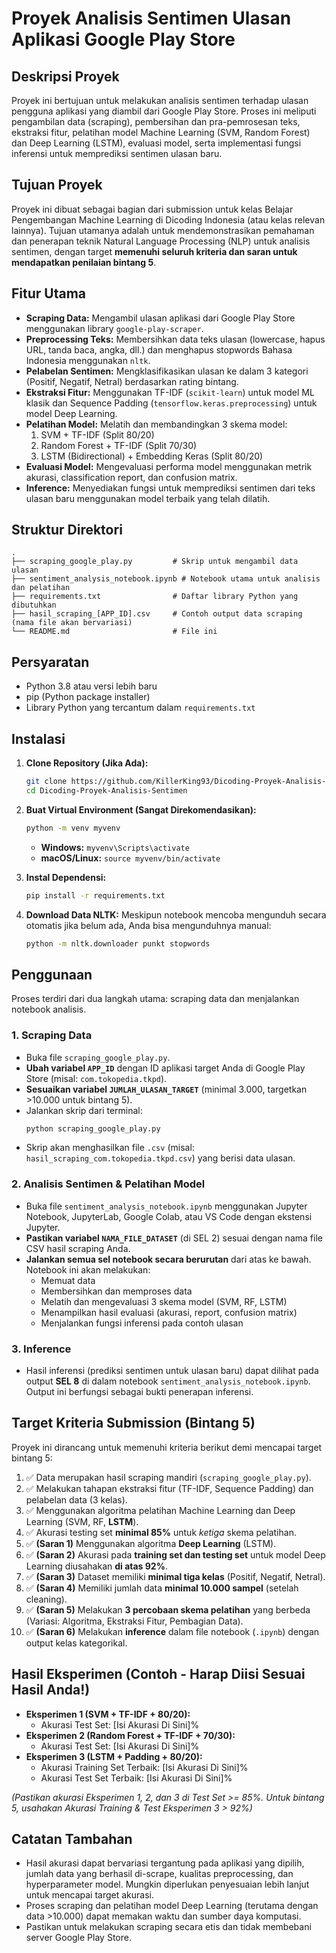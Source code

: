 # Proyek Analisis Sentimen Ulasan Aplikasi Google Play Store

## Deskripsi Proyek

Proyek ini bertujuan untuk melakukan analisis sentimen terhadap ulasan pengguna aplikasi yang diambil dari Google Play Store. Proses ini meliputi pengambilan data (scraping), pembersihan dan pra-pemrosesan teks, ekstraksi fitur, pelatihan model Machine Learning (SVM, Random Forest) dan Deep Learning (LSTM), evaluasi model, serta implementasi fungsi inferensi untuk memprediksi sentimen ulasan baru.

## Tujuan Proyek

Proyek ini dibuat sebagai bagian dari submission untuk kelas Belajar Pengembangan Machine Learning di Dicoding Indonesia (atau kelas relevan lainnya). Tujuan utamanya adalah untuk mendemonstrasikan pemahaman dan penerapan teknik Natural Language Processing (NLP) untuk analisis sentimen, dengan target **memenuhi seluruh kriteria dan saran untuk mendapatkan penilaian bintang 5**.

## Fitur Utama

- **Scraping Data:** Mengambil ulasan aplikasi dari Google Play Store menggunakan library `google-play-scraper`.
- **Preprocessing Teks:** Membersihkan data teks ulasan (lowercase, hapus URL, tanda baca, angka, dll.) dan menghapus stopwords Bahasa Indonesia menggunakan `nltk`.
- **Pelabelan Sentimen:** Mengklasifikasikan ulasan ke dalam 3 kategori (Positif, Negatif, Netral) berdasarkan rating bintang.
- **Ekstraksi Fitur:** Menggunakan TF-IDF (`scikit-learn`) untuk model ML klasik dan Sequence Padding (`tensorflow.keras.preprocessing`) untuk model Deep Learning.
- **Pelatihan Model:** Melatih dan membandingkan 3 skema model:
  1.  SVM + TF-IDF (Split 80/20)
  2.  Random Forest + TF-IDF (Split 70/30)
  3.  LSTM (Bidirectional) + Embedding Keras (Split 80/20)
- **Evaluasi Model:** Mengevaluasi performa model menggunakan metrik akurasi, classification report, dan confusion matrix.
- **Inference:** Menyediakan fungsi untuk memprediksi sentimen dari teks ulasan baru menggunakan model terbaik yang telah dilatih.

## Struktur Direktori

```
.
├── scraping_google_play.py         # Skrip untuk mengambil data ulasan
├── sentiment_analysis_notebook.ipynb # Notebook utama untuk analisis dan pelatihan
├── requirements.txt                # Daftar library Python yang dibutuhkan
├── hasil_scraping_[APP_ID].csv     # Contoh output data scraping (nama file akan bervariasi)
└── README.md                       # File ini
```

## Persyaratan

- Python 3.8 atau versi lebih baru
- pip (Python package installer)
- Library Python yang tercantum dalam `requirements.txt`

## Instalasi

1.  **Clone Repository (Jika Ada):**

    ```bash
    git clone https://github.com/KillerKing93/Dicoding-Proyek-Analisis-Sentimen
    cd Dicoding-Proyek-Analisis-Sentimen
    ```

2.  **Buat Virtual Environment (Sangat Direkomendasikan):**

    ```bash
    python -m venv myvenv
    ```

    - **Windows:** `myvenv\Scripts\activate`
    - **macOS/Linux:** `source myvenv/bin/activate`

3.  **Instal Dependensi:**

    ```bash
    pip install -r requirements.txt
    ```

4.  **Download Data NLTK:**
    Meskipun notebook mencoba mengunduh secara otomatis jika belum ada, Anda bisa mengunduhnya manual:
    ```bash
    python -m nltk.downloader punkt stopwords
    ```

## Penggunaan

Proses terdiri dari dua langkah utama: scraping data dan menjalankan notebook analisis.

### 1. Scraping Data

- Buka file `scraping_google_play.py`.
- **Ubah variabel `APP_ID`** dengan ID aplikasi target Anda di Google Play Store (misal: `com.tokopedia.tkpd`).
- **Sesuaikan variabel `JUMLAH_ULASAN_TARGET`** (minimal 3.000, targetkan >10.000 untuk bintang 5).
- Jalankan skrip dari terminal:
  ```bash
  python scraping_google_play.py
  ```
- Skrip akan menghasilkan file `.csv` (misal: `hasil_scraping_com.tokopedia.tkpd.csv`) yang berisi data ulasan.

### 2. Analisis Sentimen & Pelatihan Model

- Buka file `sentiment_analysis_notebook.ipynb` menggunakan Jupyter Notebook, JupyterLab, Google Colab, atau VS Code dengan ekstensi Jupyter.
- **Pastikan variabel `NAMA_FILE_DATASET`** (di SEL 2) sesuai dengan nama file CSV hasil scraping Anda.
- **Jalankan semua sel notebook secara berurutan** dari atas ke bawah. Notebook ini akan melakukan:
  - Memuat data
  - Membersihkan dan memproses data
  - Melatih dan mengevaluasi 3 skema model (SVM, RF, LSTM)
  - Menampilkan hasil evaluasi (akurasi, report, confusion matrix)
  - Menjalankan fungsi inferensi pada contoh ulasan

### 3. Inference

- Hasil inferensi (prediksi sentimen untuk ulasan baru) dapat dilihat pada output **SEL 8** di dalam notebook `sentiment_analysis_notebook.ipynb`. Output ini berfungsi sebagai bukti penerapan inferensi.

## Target Kriteria Submission (Bintang 5)

Proyek ini dirancang untuk memenuhi kriteria berikut demi mencapai target bintang 5:

1.  ✅ Data merupakan hasil scraping mandiri (`scraping_google_play.py`).
2.  ✅ Melakukan tahapan ekstraksi fitur (TF-IDF, Sequence Padding) dan pelabelan data (3 kelas).
3.  ✅ Menggunakan algoritma pelatihan Machine Learning dan Deep Learning (SVM, RF, **LSTM**).
4.  ✅ Akurasi testing set **minimal 85%** untuk _ketiga_ skema pelatihan.
5.  ✅ **(Saran 1)** Menggunakan algoritma **Deep Learning** (LSTM).
6.  ✅ **(Saran 2)** Akurasi pada **training set dan testing set** untuk model Deep Learning diusahakan **di atas 92%**.
7.  ✅ **(Saran 3)** Dataset memiliki **minimal tiga kelas** (Positif, Negatif, Netral).
8.  ✅ **(Saran 4)** Memiliki jumlah data **minimal 10.000 sampel** (setelah cleaning).
9.  ✅ **(Saran 5)** Melakukan **3 percobaan skema pelatihan** yang berbeda (Variasi: Algoritma, Ekstraksi Fitur, Pembagian Data).
10. ✅ **(Saran 6)** Melakukan **inference** dalam file notebook (`.ipynb`) dengan output kelas kategorikal.

## Hasil Eksperimen (Contoh - Harap Diisi Sesuai Hasil Anda!)

- **Eksperimen 1 (SVM + TF-IDF + 80/20):**
  - Akurasi Test Set: [Isi Akurasi Di Sini]%
- **Eksperimen 2 (Random Forest + TF-IDF + 70/30):**
  - Akurasi Test Set: [Isi Akurasi Di Sini]%
- **Eksperimen 3 (LSTM + Padding + 80/20):**
  - Akurasi Training Set Terbaik: [Isi Akurasi Di Sini]%
  - Akurasi Test Set Terbaik: [Isi Akurasi Di Sini]%

_(Pastikan akurasi Eksperimen 1, 2, dan 3 di Test Set >= 85%. Untuk bintang 5, usahakan Akurasi Training & Test Eksperimen 3 > 92%)_

## Catatan Tambahan

- Hasil akurasi dapat bervariasi tergantung pada aplikasi yang dipilih, jumlah data yang berhasil di-scrape, kualitas preprocessing, dan hyperparameter model. Mungkin diperlukan penyesuaian lebih lanjut untuk mencapai target akurasi.
- Proses scraping dan pelatihan model Deep Learning (terutama dengan data >10.000) dapat memakan waktu dan sumber daya komputasi.
- Pastikan untuk melakukan scraping secara etis dan tidak membebani server Google Play Store.
